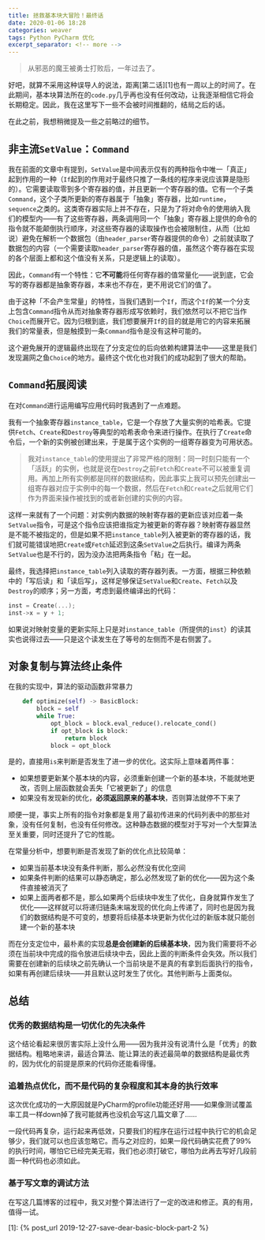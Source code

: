 ```yaml
---
title: 拯救基本块大冒险！最终话
date: 2020-01-06 18:28
categories: weaver
tags: Python PyCharm 优化
excerpt_separator: <!-- more -->
---
```


> 从邪恶的魔王被勇士打败后，一年过去了。

好吧，就算不采用这种误导人的说法，距离[第二话][1]也有一周以上的时间了。在此期间，基本块算法所在的`code.py`几乎再也没有任何改动，让我逐渐相信它将会长期稳定。因此，我在这里写下一些不会被时间推翻的，结局之后的话。

<!-- more -->

在此之前，我想稍微提及一些之前略过的细节。

## 非主流`SetValue`：`Command`

我在前面的文章中有提到，`SetValue`是中间表示仅有的两种指令中唯一「真正」起到作用的一种（`If`起到的作用对于最终只推了一条线的程序来说应该算是隐形的）。它需要读取零到多个寄存器的值，并且更新一个寄存器的值。它有一个子类`Command`，这个子类所更新的寄存器属于「抽象」寄存器，比如`runtime`，`sequence`之类的。这类寄存器实际上并不存在，只是为了将对命令的使用纳入我们的模型内——有了这些寄存器，两条调用同一个「抽象」寄存器上提供的命令的指令就不能颠倒执行顺序，对这些寄存器的读取操作也会被限制住，从而（比如说）避免在解析一个数据包（由`header_parser`寄存器提供的命令）之前就读取了数据包的内容（一个需要读取`header_parser`寄存器的值，虽然这个寄存器在实现的各个层面上都和这个值没有关系，只是逻辑上的读取）。

因此，`Command`有一个特性：它**不可能**将任何寄存器的值常量化——说到底，它会写的寄存器都是抽象寄存器，本来也不存在，更不用说它们的值了。

由于这种「不会产生常量」的特性，当我们遇到一个`If`，而这个`If`的某一个分支上包含`Command`指令从而对抽象寄存器形成写依赖时，我们依然可以不把它当作`Choice`而展开它。因为归根到底，我们想要展开`If`的目的就是用它的内容来拓展我们的常量表，但是触摸到一条`Command`指令是没有这种可能的。

这个避免展开的逻辑最终出现在了分支定位的后向依赖构建算法中——这里是我们发现漏网之鱼`Choice`的地方。最终这个优化也对我们的成功起到了很大的帮助。

## `Command`拓展阅读

在对`Command`进行运用编写应用代码时我遇到了一点难题。

我有一个抽象寄存器`instance_table`，它是一个存放了大量实例的哈希表。它提供`Fetch`、`Create`和`Destroy`等典型的哈希表命令来进行操作。在执行了`Create`命令后，一个新的实例被创建出来，于是属于这个实例的一组寄存器变为可用状态。

> 我对`instance_table`的使用提出了非常严格的限制：同一时刻只能有一个「活跃」的实例，也就是说在`Destroy`之前`Fetch`和`Create`不可以被重复调用。再加上所有实例都是同样的数据结构，因此事实上我可以预先创建出一组寄存器对应于实例中的每一个数据，然后在`Fetch`和`Create`之后就用它们作为界面来操作被找到的或者新创建的实例的内容。

这样一来就有了一个问题：对实例内数据的映射寄存器的更新应该对应着一条`SetValue`指令，可是这个指令应该把谁指定为被更新的寄存器？映射寄存器显然是不能不被指定的，但是如果不把`instance_table`列入被更新的寄存器的话，我们就可能错误地把`Create`或`Fetch`延迟到这条`SetValue`之后执行。编译为两条`SetValue`也是不行的，因为没办法把两条指令「粘」在一起。

最终，我选择把`instance_table`列入读取的寄存器列表。一方面，根据三种依赖中的「写后读」和「读后写」，这样足够保证`SetValue`和`Create`、`Fetch`以及`Destroy`的顺序；另一方面，考虑到最终编译出的代码：

```c
inst = Create(...);
inst->x = y + 1;
```

如果说对映射变量的更新实际上只是对`instance_table`（所提供的`inst`）的读其实也说得过去——只是这个读发生在了等号的左侧而不是右侧罢了。

## 对象复制与算法终止条件

在我的实现中，算法的驱动函数非常暴力

```python
    def optimize(self) -> BasicBlock:
        block = self
        while True:
            opt_block = block.eval_reduce().relocate_cond()
            if opt_block is block:
                return block
            block = opt_block
```

是的，直接用`is`来判断是否发生了进一步的优化。这实际上意味着两件事：
* 如果想要更新某个基本块的内容，必须重新创建一个新的基本块，不能就地更改，否则上层函数就会丢失「它被更新了」的信息
* 如果没有发现新的优化，**必须返回原来的基本块**，否则算法就停不下来了

顺便一提，事实上所有的指令对象都是复用了最初传进来的代码列表中的那些对象，没有任何复制，也没有任何修改。这种静态数据的模型对于写对一个大型算法至关重要，同时还提升了它的性能。

在常量分析中，想要判断是否发现了新的优化点比较简单：
* 如果当前基本块没有条件判断，那么必然没有优化空间
* 如果条件判断的结果可以静态确定，那么必然发现了新的优化——因为这个条件直接被消灭了
* 如果上面两者都不是，那么如果两个后续块中发生了优化，自身就算作发生了优化——这样就可以将递归链条末端发现的优化向上传递了，同时也是因为我们的数据结构是不可变的，想要将后续基本块更新为优化过的新版本就只能创建一个新的基本块

而在分支定位中，最朴素的实现**总是会创建新的后续基本块**，因为我们需要将不必须在当前块中完成的指令放进后续块中去，因此上面的判断条件会失效。所以我们需要在创建新的后续块之前先确认一个当前块是不是真的有拿到后面执行的指令，如果有再创建后续块——并且默认这时发生了优化。其他判断与上面类似。

## 总结

### 优秀的数据结构是一切优化的先决条件

这个结论看起来很厉害实际上没什么用——因为我并没有说清什么是「优秀」的数据结构。粗略地来讲，最适合算法、能让算法的表述最简单的数据结构是最优秀的，因为优化的前提是原来的代码你还能看得懂。

### 追着热点优化，而不是代码的复杂程度和其本身的执行效率

这次优化成功的一大原因就是PyCharm的profile功能还好用——如果像测试覆盖率工具一样down掉了我可能就再也没机会写这几篇文章了……

一段代码再复杂，运行起来再低效，只要我们的程序在运行过程中执行它的机会足够少，我们就可以也应该忽略它。而与之对应的，如果一段代码确实花费了99%的执行时间，哪怕它已经完美无瑕，我们也必须打破它，哪怕为此再去写好几段前面一种代码也必须如此。

### 基于写文章的调试方法

在写这几篇博客的过程中，我又对整个算法进行了一定的改进和修正。真的有用，值得一试。

[1]: {% post_url 2019-12-27-save-dear-basic-block-part-2 %}